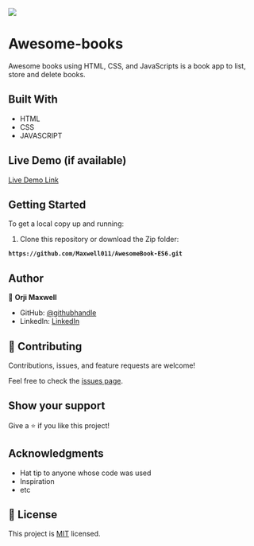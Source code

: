 ![](https://img.shields.io/badge/Microverse-blueviolet)

# Awesome-books

Awesome books using HTML, CSS, and JavaScripts is a book app to list, store and delete books.

## Built With

- HTML
- CSS
- JAVASCRIPT

## Live Demo (if available)

[Live Demo Link]()

## Getting Started

To get a local copy up and running:

1. Clone this repository or download the Zip folder:

**`https://github.com/Maxwell011/AwesomeBook-ES6.git`**

## Author

👤 **Orji Maxwell**

- GitHub: [@githubhandle](https://github.com/Maxwell011)
- LinkedIn: [LinkedIn](https://www.linkedin.com/in/chukwuemeka-orji-50b766241/)

## 🤝 Contributing

Contributions, issues, and feature requests are welcome!

Feel free to check the [issues page](../../issues/https://github.com/Maxwell011/AwesomeBook-ES6/issues).

## Show your support

Give a ⭐️ if you like this project!

## Acknowledgments

- Hat tip to anyone whose code was used
- Inspiration
- etc

## 📝 License

This project is [MIT](./MIT.MD) licensed.
